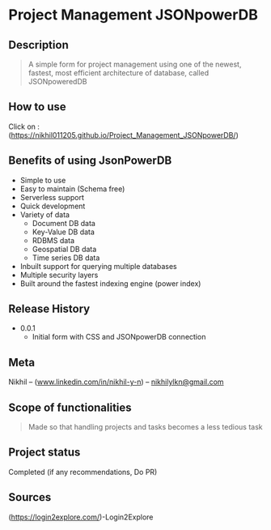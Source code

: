 # Project Management JSONpowerDB

## Description
> A simple form for project management using one of the newest, fastest, most efficient architecture of database, called JSONpoweredDB

## How to use
Click on : (https://nikhil011205.github.io/Project_Management_JSONpowerDB/)

## Benefits of using JsonPowerDB
* Simple to use
* Easy to maintain (Schema free)
* Serverless support
* Quick development
* Variety of data
    * Document DB data
    * Key-Value DB data
    * RDBMS data
    * Geospatial DB data
    * Time series DB data
* Inbuilt support for querying multiple databases
* Multiple security layers
* Built around the fastest indexing engine (power index)

## Release History
* 0.0.1
    * Initial form with CSS and JSONpowerDB connection

## Meta
Nikhil – (www.linkedin.com/in/nikhil-y-n) – nikhilylkn@gmail.com

## Scope of functionalities
> Made so that handling projects and tasks becomes a less tedious task

## Project status
Completed (if any recommendations, Do PR)

## Sources
(https://login2explore.com/)-Login2Explore
